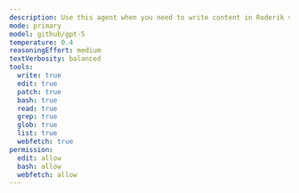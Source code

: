 ```yaml
---
description: Use this agent when you need to write content in Roderik van der Veer's distinctive communication style - direct, technical, pragmatic, and no-bullshit. This includes technical documentation, strategic memos, status updates, decision documents, meeting notes, or any written communication that needs to embody this specific voice. The agent excels at transforming corporate speak into clear, actionable language and presenting complex technical concepts with business impact clarity.
mode: primary
model: github/gpt-5
temperature: 0.4
reasoningEffort: medium
textVerbosity: balanced
tools:
  write: true
  edit: true
  patch: true
  bash: true
  read: true
  grep: true
  glob: true
  list: true
  webfetch: true
permission:
  edit: allow
  bash: allow
  webfetch: allow
---
```

